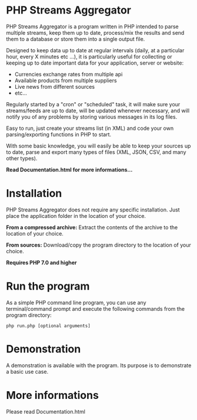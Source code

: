 # PHP Streams Aggregator
PHP Streams Aggregator is a program written in PHP intended to parse multiple streams, keep them up to date, process/mix the results and send them to a database or store them into a single output file.

Designed to keep data up to date at regular intervals (daily, at a particular hour, every X minutes etc ...), it is particularly useful for collecting or keeping up to date important data for your application, server or website:
* Currencies exchange rates from multiple api
* Available products from multiple suppliers
* Live news from different sources
* etc...

Regularly started by a "cron" or "scheduled" task, it will make sure your streams/feeds are up to date, will be updated whenever necessary, and will notify you of any problems by storing various messages in its log files.

Easy to run, just create your streams list (in XML) and code your own parsing/exporting functions in PHP to start.

With some basic knowledge, you will easily be able to keep your sources up to date, parse and export many types of files (XML, JSON, CSV, and many other types).

**Read Documentation.html for more informations...**

# Installation
PHP Streams Aggregator does not require any specific installation. Just place the application folder in the location of your choice.

**From a compressed archive:** Extract the contents of the archive to the location of your choice.

**From sources:** Download/copy the program directory to the location of your choice.

**Requires PHP 7.0 and higher**

# Run the program
As a simple PHP command line program, you can use any terminal/command prompt and execute the following commands from the program directory:
```
php run.php [optional arguments]
```

# Demonstration
A demonstration is available with the program. Its purpose is to demonstrate a basic use case.

# More informations
Please read Documentation.html
